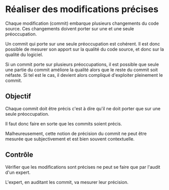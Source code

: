 Réaliser des modifications précises
===================================

Chaque modification (commit) embarque plusieurs changements du code source. Ces changements doivent porter sur une et une seule préoccupation.

Un commit qui porte sur une seule préoccupation est cohérent. Il est donc possible de mesurer son apport sur la qualité du code source, et donc sur la qualité du logiciel.

Si un commit porte sur plusieurs préoccupations, il est possible que seule une partie du commit améliore la qualité alors que le reste du commit soit néfaste. Si tel est le cas, il devient alors compliqué d'exploiter pleinement le commit.

Objectif
--------

Chaque commit doit être précis c'est à dire qu'il ne doit porter que sur une seule préoccupation.

Il faut donc faire en sorte que les commits soient précis.

Malheureusement, cette notion de précision du commit ne peut être mesurée que subjectivement et est bien souvent contextuelle.

Contrôle
--------

Vérifier que les modifications sont précises ne peut se faire que par l'audit d'un expert.

L'expert, en auditant les commit, va mesurer leur précision.
